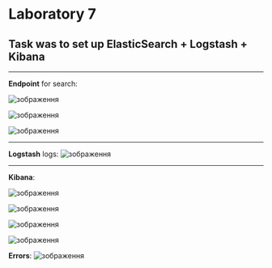 # Laboratory 7

## **Task** was to set up **ElasticSearch** + **Logstash** + **Kibana**

---

**Endpoint** for search:

![зображення](https://github.com/user-attachments/assets/25a343be-7bde-45d8-8fa6-4fda02e5602c)

![зображення](https://github.com/user-attachments/assets/79d26458-c52f-42fa-9213-aa71db8665e3)

![зображення](https://github.com/user-attachments/assets/4ad73a19-519e-40c4-a12a-95a9c8be38da)


---

**Logstash** logs:
![зображення](https://github.com/user-attachments/assets/46f77dfb-78f8-468c-a52e-c9eea24187b3)

---

**Kibana**:

![зображення](https://github.com/user-attachments/assets/35f216c6-090f-4a41-86f1-cf3151e5c432)

![зображення](https://github.com/user-attachments/assets/6f845d4a-0ae0-4f9c-9130-115ec3d4f931)

![зображення](https://github.com/user-attachments/assets/c33c4ceb-151c-4e2a-86d6-3a8156d64eda)

![зображення](https://github.com/user-attachments/assets/a9a9c4eb-0aa5-4f8e-9f4d-904f85305925)

**Errors**:
![зображення](https://github.com/user-attachments/assets/98bb0315-6cf6-4870-83fd-e285baddf0f9)

